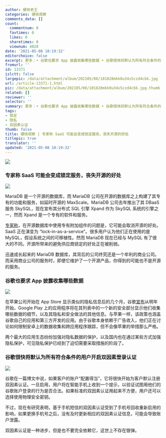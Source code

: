 ```yaml
---
author: 硬核老王
categories: 硬核观察
comments_data: []
count:
  commentnum: 0
  favtimes: 0
  likes: 0
  sharetimes: 0
  viewnum: 4028
date: '2021-05-08 10:19:32'
editorchoice: false
excerpt: 更多：• 谷歌也要求 App 披露收集哪些数据 • 谷歌很快将默认为所有符合条件的用户开启双因素登录认证
fromurl: ''
id: 13371
islctt: false
largepic: /data/attachment/album/202105/08/101828mkk0u34s5czd4cbk.jpg
url: /article-13371-1.html
pic: /data/attachment/album/202105/08/101828mkk0u34s5czd4cbk.jpg.thumb.jpg
related: []
reviewer: ''
selector: ''
summary: 更多：• 谷歌也要求 App 披露收集哪些数据 • 谷歌很快将默认为所有符合条件的用户开启双因素登录认证
tags:
- 锁定
- 隐私
- 双因素认证
thumb: false
title: 硬核观察 | 专家称 SaaS 可能会变成锁定服务，丧失开源的好处
titlepic: true
translator: ''
updated: '2021-05-08 10:19:32'
---
```


![](/data/attachment/album/202105/08/101828mkk0u34s5czd4cbk.jpg)


### 专家称 SaaS 可能会变成锁定服务，丧失开源的好处


![](/data/attachment/album/202105/08/101841b0vqb5v40bfg4w4e.jpg)


MariaDB 是一个开源的数据库，而 MariaDB 公司在开源的数据库之上构建了其专有的功能和服务，如延时开源的 MaxScale。MariaDB 公司去年推出了其 DBaaS 服务 SkySQL，现在宣布其分布式 SQL 引擎 Xpand 作为 SkySQL 系统的引擎之一，然而 Xpand 是一个专有的软件和服务。


[专家称](https://www.theregister.com/2021/05/07/mariadb_xpand/)，在开源数据库中使用专有附加组件的问题是，它可能会取消开源的好处。SaaS 正在演变为 “lock-in-as-a-service”。很多用户认为他们正在使用的是 MySQL，假设系统之间的可移植性。然而 MariaDB 现在已经与 MySQL 有了很大的不同。开源所带来的避免供应商锁定的好处正在被削弱。


迅速成长起来的 MariaDB 数据库，其背后的公司终究还是一个牟利的商业公司。而采用商业公司的服务时，即便它维护了一个开源产品，你得到的可能也不是开源的服务。


### 谷歌也要求 App 披露收集哪些数据


![](/data/attachment/album/202105/08/101859l7ooat2yot6tja76.jpg)


在苹果公司开始在 App Store 显示类似的隐私信息后的几个月，谷歌[宣布](https://www.theverge.com/2021/5/6/22422894/google-play-app-privacy-info-apple-app-store-labels)从明年开始，Google Play 上的应用程序将在其列表中的一个新的安全部分显示他们收集哪些数据的细节，以及其隐私和安全做法的其他信息。与苹果一样，该政策也涵盖谷歌自己的应用和第三方开发的应用。由于谷歌本身依赖于广告收入，他们正在讨论如何限制安卓上的数据收集和跨应用程序跟踪，但不会像苹果的举措那么严格。


两个最大的应用生态纷纷加强对隐私数据的保护，以及国内也在通过某些方式加强隐私保护，可见隐私保护已经到了迫切需要采取措施的阶段了。


### 谷歌很快将默认为所有符合条件的用户开启双因素登录认证


![](/data/attachment/album/202105/08/101914x35o3rb7uu3ar7x5.jpg)


谷歌在一篇博文中说，如果客户的账户“配置得当”，它将很快开始为客户默认注册双因素认证。一旦启用，用户将在智能手机上收到一个提示，以验证试图用他们的谷歌账户登录的行为是否合法。如果标准的双因素认证用起来不方便，用户还可以选择使用物理安全密钥。


不过，现在有研究表明，基于手机短信的双因素认证受到了手机号回收重新启用的影响，如果更换手机号之后，没有及时更新相应的双因素认证信息，可能会导致账户泄露。


双因素认证是一种进步，但是也不要完全依赖它，这世上不存在银弹。